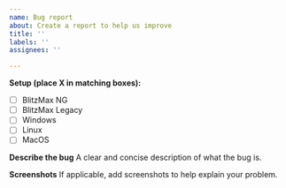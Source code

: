 ```yaml
---
name: Bug report
about: Create a report to help us improve
title: ''
labels: ''
assignees: ''

---
```


**Setup (place X in matching boxes):**
 - [  ] BlitzMax NG
 - [  ] BlitzMax Legacy
 - [  ] Windows
 - [  ] Linux
 - [  ] MacOS

**Describe the bug**
A clear and concise description of what the bug is.

**Screenshots**
If applicable, add screenshots to help explain your problem.
